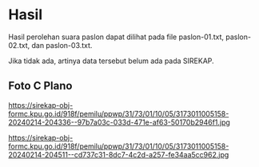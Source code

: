 # Hasil

Hasil perolehan suara paslon dapat dilihat pada file paslon-01.txt, paslon-02.txt, dan paslon-03.txt.

Jika tidak ada, artinya data tersebut belum ada pada SIREKAP.

## Foto C Plano

https://sirekap-obj-formc.kpu.go.id/918f/pemilu/ppwp/31/73/01/10/05/3173011005158-20240214-204336--97b7a03c-033d-471e-af63-50170b2946f1.jpg

https://sirekap-obj-formc.kpu.go.id/918f/pemilu/ppwp/31/73/01/10/05/3173011005158-20240214-204511--cd737c31-8dc7-4c2d-a257-fe34aa5cc962.jpg
